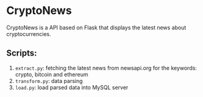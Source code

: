 # CryptoNews

CryptoNews is a API based on Flask that displays the latest news about cryptocurrencies.

## Scripts:
1) `extract.py`: fetching the latest news from newsapi.org for the keywords: crypto, bitcoin and ethereum <br>
2) `transform.py`: data parsing <br>
3) `load.py`: load parsed data into MySQL server
